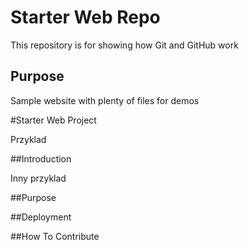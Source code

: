 # Starter Web Repo

This repository is for showing how Git and GitHub work

## Purpose

Sample website with plenty of files for demos

#Starter Web Project

Przyklad

##Introduction

Inny przyklad

##Purpose

##Deployment

##How To Contribute